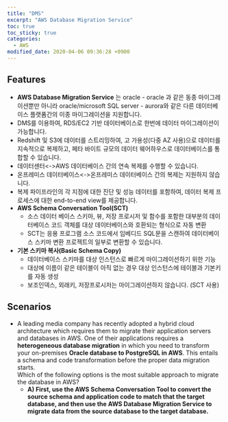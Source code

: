 ```yaml
---
title: "DMS"
excerpt: "AWS Database Migration Service"
toc: true
toc_sticky: true
categories:
  - AWS
modified_date: 2020-04-06 09:36:28 +0900
---
```

## Features
- **AWS Database Migration Service** 는 oracle - oracle 과 같은 동종 마이그레이션뿐만 아니라 oracle/microsoft SQL server - aurora와 같은 다른 데이터베이스 플랫폼간의 이종 마이그레이션을 지원합니다. 
- DMS를 이용하여, RDS/EC2 기반 데이터베이스로 한번에 데이터 마이그레이션이 가능합니다. 
- Redshift 및 S3에 데이터를 스트리밍하여, 고 가용성(다중 AZ 사용)으로 데이터를 지속적으로 복제하고, 페타 바이트 규모의 데이터 웨어하우스로 데이터베이스를 통합할 수 있습니다. 
- 데이터센터<->AWS 데이터베이스 간의 연속 복제를 수행할 수 있습니다. 
- 온프레미스 데이터베이스<->온프레미스 데이터베이스 간의 복제는 지원하지 않습니다. 
- 복제 파이프라인의 각 지점에 대한 진단 및 성능 데이터를 포함하여, 데이터 복제 프로세스에 대한 end-to-end view를 제공합니다. 
- **AWS Schema Conversation Tool(SCT)**
  - 소스 데이터 베이스 스키마, 뷰, 저장 프로시저 및 함수를 포함한 대부분의 데이터베이스 코드 객체를 대상 데이터베이스와 호환되는 형식으로 자동 변환
  - SCT는 응용 프로그램 소스 코드에서 임베디드 SQL문을 스캔하여 데이터베이스 스키마 변환 프로젝트의 일부로 변환할 수 있습니다. 
- **기본 스키마 복사(Basic Schema Copy)**
  - 데이터베이스 스키마를 대상 인스턴스로 빠르게 마이그레이션하기 위한 기능
  - 대상에 이름이 같은 테이블이 아직 없는 경우 대상 인스턴스에 테이블과 기본키를 자동 생성
  - 보조인덱스, 외래키, 저장프로시저는 마이그레이션하지 않습니다. (SCT 사용)


## Scenarios 
- A leading media company has recently adopted a hybrid cloud architecture which requires them to migrate their application servers and databases in AWS. One of their applications requires a **heterogeneous database migration** in which you need to transform your on-premises **Oracle database to PostgreSQL in AWS**. This entails a schema and code transformation before the proper data migration starts.      
Which of the following options is the most suitable approach to migrate the database in AWS? 
  - **A) First, use the AWS Schema Conversation Tool to convert the source schema and application code to match that the target database, and then use the AWS Database Migration Service to migrate data from the source database to the target database.**
  
